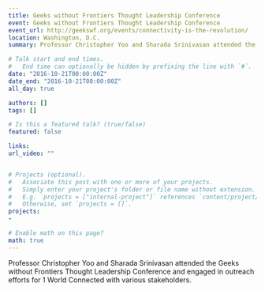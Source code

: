 ```yaml
---
title: Geeks without Frontiers Thought Leadership Conference
event: Geeks without Frontiers Thought Leadership Conference
event_url: http://geekswf.org/events/connectivity-is-the-revolution/
location: Washington, D.C.
summary: Professor Christopher Yoo and Sharada Srinivasan attended the Geeks without Frontiers Thought Leadership Conference and engaged in outreach efforts for 1 World Connected with various stakeholders.

# Talk start and end times.
#   End time can optionally be hidden by prefixing the line with `#`.
date: "2016-10-21T00:00:00Z"
date_end: "2016-10-21T00:00:00Z"
all_day: true

authors: []
tags: []

# Is this a featured talk? (true/false)
featured: false

links:
url_video: ""


# Projects (optional).
#   Associate this post with one or more of your projects.
#   Simply enter your project's folder or file name without extension.
#   E.g. `projects = ["internal-project"]` references `content/project/deep-learning/index.md`.
#   Otherwise, set `projects = []`.
projects:
- 

# Enable math on this page?
math: true
---
```


Professor Christopher Yoo and Sharada Srinivasan attended the Geeks without Frontiers Thought Leadership Conference and engaged in outreach efforts for 1 World Connected with various stakeholders.

